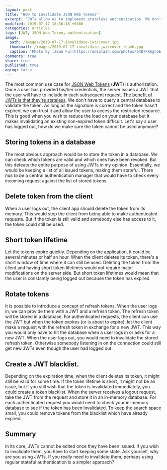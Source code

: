 ```yaml
---
layout: post
title: "How to Invalidate JSON Web Tokens"
excerpt: "JWTs allow us to implement stateless authentication. We don't have to query a central database to validate the token. But how do we invalidate them?"
modified: 2019-07-17 18:56:18 +0300
categories: articles
tags: [JWT, JSON Web Token, authentication]
image:
  path: /images/2019-07-17-invalidate-jwt/cover.jpg
  thumbnail: /images/2019-07-17-invalidate-jwt/cover_thumb.jpg
  caption: "Photo by [ZSun Fu](https://unsplash.com/photos/b4D7FKAghoE)"
comments: true
share: true
published: true
aging: false
---
```


The most common use case for [JSON Web Tokens](https://jwt.io/introduction/ "Introduction to JSON Web Tokens") (**JWT**) is authorization.
Once a user has provided his/her credentials, the server issues a JWT that the user will have to include in each subsequent request.
[The benefit of JWTs is that they're stateless](https://www.jbspeakr.cc/purpose-jwt-stateless-authentication/ "The Purpose of JWT: Stateless Authentication").
We don't have to query a central database to validate the token.
As long as the signature is correct and the token hasn't expired, we can trust it and allow the user to access the restricted resource.
This is good when you wish to reduce the load on your database but it makes invalidating an existing non-expired token difficult.
Let's say a user has logged out, how do we make sure the token cannot be used anymore?

## Storing tokens in a database

The most obvious approach would be to store the token in a database.
We can check which tokens are valid and which ones have been revoked.
But this defeats the entire purpose of using JWTs in my opinion.
Essentially, we would be keeping a list of all issued tokens, making them stateful.
There *has to be* a central authentication manager that would have to check every incoming request against the list of stored tokens.

## Delete token from the client

When a user logs out, the client app should delete the token from its memory.
This would stop the client from being able to make authenticated requests.
But if the token is still valid and somebody else has access to it, the token could still be used.

## Short token lifetime

Let the tokens expire quickly.
Depending on the application, it could be several minutes or half an hour.
When the client deletes its token, there's a short window of time where it can still be used.
Deleting the token from the client and having short token lifetimes would not require major modifications on the server side. But short token lifetimes would mean that the user is constantly being logged out because the token has expired.

## Rotate tokens

It is possible to introduce a concept of refresh tokens.
When the user logs in, we can provide them with a JWT and a refresh token.
The refresh token will be stored in a database.
For authenticated requests, the client can use the JWT but when the token expires (or is about to expire), let the client make a request with the refresh token in exchange for a new JWT.
This way you would only have to hit the database when a user logs in or asks for a new JWT.
When the user logs out, you would need to invalidate the stored refresh token.
Otherwise somebody listening in on the connection could still get new JWTs even though the user had logged out.

## Create a JWT blacklist.

Depending on the expiration time, when the client deletes its token, it might still be valid for some time.
If the token lifetime is short, it might not be an issue, but if you still wish that the token is invalidated immediately, you could create a token blacklist.
When the server receives a logout request, take the JWT from the request and store it in an in-memory database.
For each authenticated request you would need to check your in-memory database to see if the token has been invalidated.
To keep the search space small, you could remove tokens from the blacklist which have already expired.

## Summary

In its core, JWTs cannot be edited once they have been issued.
If you wish to invalidate them, you have to start keeping some state.
Ask yourself, why are you using JWTs.
If you really need to invalidate them, perhaps using regular stateful authentication is a simpler approach?
